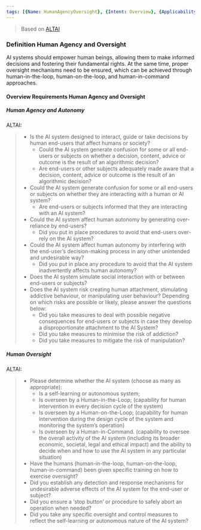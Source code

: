 ```yaml
---
tags: [{Name: HumanAgencyOversight}, {Intent: Overview}, {Applicability: AIAct}, {Usage Example: default_highrisk}]
---
```


> Based on [ALTAI](https://digital-strategy.ec.europa.eu/en/library/ethics-guidelines-trustworthy-ai)

### Definition Human Agency and Oversight
AI systems should empower human beings, allowing them to make informed decisions and fostering their fundamental rights. At the same time, proper oversight mechanisms need to be ensured, which can be achieved through human-in-the-loop, human-on-the-loop, and human-in-command approaches.

#### Overview Requirements Human Agency and Oversight 

##### Human Agency and Autonomy
ALTAI:
> - Is the AI system designed to interact, guide or take decisions by human end-users that affect humans or society?
>   - Could the AI system generate confusion for some or all end-users or subjects on whether a decision, content, advice or outcome is the result of an algorithmic decision?
>   - Are end-users or other subjects adequately made aware that a decision, content, advice or outcome is the result of an algorithmic decision?
> - Could the AI system generate confusion for some or all end-users or subjects on whether they are interacting with a human or AI system?
>   - Are end-users or subjects informed that they are interacting with an AI system?
> - Could the AI system affect human autonomy by generating over-reliance by end-users?
>   - Did you put in place procedures to avoid that end-users over-rely on the AI system?
> - Could the AI system affect human autonomy by interfering with the end-user’s decision-making process in any other unintended and undesirable way?
>   - Did you put in place any procedure to avoid that the AI system inadvertently affects human autonomy?
> - Does the AI system simulate social interaction with or between end-users or subjects?
> - Does the AI system risk creating human attachment, stimulating addictive behaviour, or manipulating user behaviour? Depending on which risks are possible or likely, please answer the questions below:
>   - Did you take measures to deal with possible negative consequences for end-users or subjects in case they develop a disproportionate attachment to the AI System?
>   - Did you take measures to minimise the risk of addiction?
>   - Did you take measures to mitigate the risk of manipulation?

##### Human Oversight
ALTAI:
> - Please determine whether the AI system (choose as many as appropriate):
>   - Is a self-learning or autonomous system;
>   - Is overseen by a Human-in-the-Loop; 
    (capability for human intervention in every decision cycle of the system)
>   - Is overseen by a Human-on-the-Loop; 
    (capability for human intervention during the design cycle of the system and monitoring the system’s operation)
>   - Is overseen by a Human-in-Command. 
    (capability to oversee the overall activity of the AI system (including its broader economic, societal, legal and ethical impact) and the ability to decide when and how to use the AI system in any particular situation)
> - Have the humans (human-in-the-loop, human-on-the-loop, human-in-command) been given specific training on how to exercise oversight?
> - Did you establish any detection and response mechanisms for undesirable adverse effects of the AI system for the end-user or subject?
> - Did you ensure a ‘stop button’ or procedure to safely abort an operation when needed?
> - Did you take any specific oversight and control measures to reflect the self-learning or autonomous nature of the AI system?